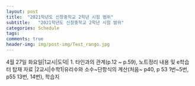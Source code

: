```yaml
---
layout: post
title:  "2021학년도 신창중학교 2학년 시험 범위"
subtitle:   "2021학년도 신창중학교 2학년 시험 범위"
categories: Schedule
tags: 
comments: true
header-img: img/post-img/Test_rango.jpg
---
```



4월 27일 화요일|1교시|도덕| 1. 타인과의 관계(p.12 ~ p.59), 노트정리 내용 및 e학습터 탑재 자료
              |2교시|수학1|유리수와 소수~단항식의 계산(처음~ p40, p 53 1번~5번, p55 13번, 14번), 학습지
